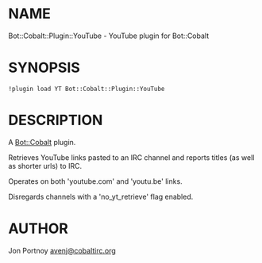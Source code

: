 # NAME

Bot::Cobalt::Plugin::YouTube - YouTube plugin for Bot::Cobalt

# SYNOPSIS

    !plugin load YT Bot::Cobalt::Plugin::YouTube

# DESCRIPTION

A [Bot::Cobalt](http://search.cpan.org/perldoc?Bot::Cobalt) plugin.

Retrieves YouTube links pasted to an IRC channel and reports titles
(as well as shorter urls) to IRC.

Operates on both 'youtube.com' and 'youtu.be' links.

Disregards channels with a 'no\_yt\_retrieve' flag enabled.

# AUTHOR

Jon Portnoy <avenj@cobaltirc.org>
